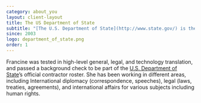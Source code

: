 ```yaml
---
category: about_you
layout: client-layout
title: The US Department of State
subtitle: "[The U.S. Department of State](http://www.state.gov/) is the United States federal executive department responsible for international relations of the United States, equivalent to the foreign ministry of other countries."
since: 2003
logo: department_of_state.png
order: 1
---
```



Francine was tested in high-level general, legal, and technology translation, and passed a background check to be part of the [U.S. Department of State](http://www.state.gov/)’s official contractor roster. She has been working in different areas, including International diplomacy (correspondence, speeches), legal (laws, treaties, agreements), and international affairs for various subjects including human rights.
